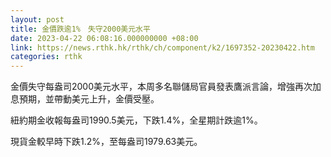 ```yaml
---
layout: post
title: 金價跌逾1%　失守2000美元水平
date: 2023-04-22 06:08:16.000000000 +08:00
link: https://news.rthk.hk/rthk/ch/component/k2/1697352-20230422.htm
categories: rthk
---
```


金價失守每盎司2000美元水平，本周多名聯儲局官員發表鷹派言論，增強再次加息預期，並帶動美元上升，金價受壓。

紐約期金收報每盎司1990.5美元，下跌1.4%，全星期計跌逾1%。

現貨金較早時下跌1.2%，至每盎司1979.63美元。

